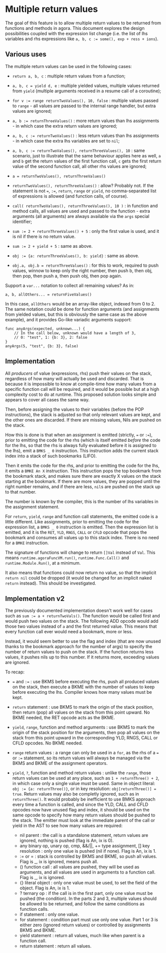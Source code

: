 # Multiple return values

The goal of this feature is to allow multiple return values to be returned from functions and methods in agora. This document explores the design possibilities coupled with the expression list change (i.e. the list of lhs variables and rhs expressions like `a, b, c := some(), exp + ress + ions`).

## Various uses

The multiple return values can be used in the following cases:

* `return a, b, c` : multiple return values from a function;

* `a, b, c = yield d, e` : multiple yielded values, multiple values returned from `yield` (multiple arguments received in a resume call of a coroutine);

* `for v := range returnTwoValues(), 10, false` : multiple values passed to `range` - all values are passed to the internal range handler, but extra values are ignored;

* `a, b := returnThreeValues()` : more return values than lhs assignments - in which case the extra return values are ignored;

* `a, b, c := returnTwoValues()` : less return values than lhs assignments - in which case the extra lhs variables are set to `nil`;

* `a, b, c := returnTwoValues(), returnThreeValues(), 10` : same scenario, just to illustrate that the same behaviour applies here as well, `a` and `b` get the return values of the first function call, `c` gets the first return value of the second function call, all other rhs values are ignored;

* `a = returnTwoValues(), returnThreeValues()`

* `returnTwoValues(), returnThreeValues()` : allow? Probably not. If the statement is not `=`, `:=`, `return`, `range` or `yield`, no comma-separated list of expressions is allowed (and function calls, of course).

* `call( returnTwoValues(), returnThreeValues(), 10 )` : in function and method calls, all values are used and passed to the function - extra arguments (all arguments) are always available via the `args` special identifier;

* `sum := 2 + returnThreeValues() + 5` : only the first value is used, and it is nil if there is no return value.

* `sum := 2 + yield + 5` : same as above.

* `obj := {a: returnThreeValues(), b: yield}` : same as above.

* `obj.a, obj.b = returnThreeValues()` : for this to work, required to push values, winnow to keep only the right number, then push b, then obj, then pop, then push a, then push obj, then pop again.

Support a `var...` notation to collect all remaining values? As in:

```
a, b, allOthers... = returnFiveValues()
```

In this case, `allOthers` would be an array-like object, indexed from 0 to 2. The same notation could be done for function arguments (and assignments from yielded values, but this is obviously the same case as the above example), and it provides Go-like variadic arguments support:

```
func anyArgs(expected, unknown...) {
	// In the call below, unknown would have a length of 3, 
	// 0: "test", 1: {b: 3}, 2: false
}
anyArgs(5, "test", {b: 3}, false)
```

## Implementation

All *producers* of value (expressions, rhs) push their values on the stack, regardless of how many will actually be used and discarded. That is because it is impossible to know at compile-time how many values from a specific function call will be required, and it would be possible but at a high complexity cost to do at runtime. This proposed solution looks simple and appears to cover all cases the same way.

Then, before assigning the values to their variables (before the POP instructions), the stack is adjusted so that only relevant values are kept, and the other ones are discarded. If there are missing values, Nils are pushed on the stack.

How this is done is that when an assignment is emitted (strictly, `=` or `:=`), prior to emitting the code for the rhs (which is itself emitted *before* the code for the lhs, so that the rhs is always fully evaluated before it is assigned to the lhs), emit a `BMKS _ 0` instruction. This instruction adds the current stack index into a stack of such bookmarks (LIFO).

Then it emits the code for the rhs, and prior to emitting the code for the lhs, it emits a `BMKE An X` instruction. This instruction pops the top bookmark from the bookmark stack, and makes sure there are exactly X values on the stack starting at the bookmark. If there are more values, they are popped until the right number remains, and if there are less, `nil`s are pushed on the stack up to that number.

The number is known by the compiler, this is the number of lhs variables in the assignment statement.

For `return`, `yield`, `range` and function call statements, the emitted code is a little different. Like assignments, prior to emitting the code for the expression list, a `BMKS _ 0` instruction is emitted. Then the expression list is emitted, and it is the `RET`, `YLD`, `RNGS`, `CALL` or `CFLD` opcode that pops the bookmark and consumes all values up to this stack index. There is no need for a `BMKE` instruction.

The signature of functions will change to return `[]Val` instead of `Val`. This means `runtime.agoraFuncVM.run()`, `runtime.Func.Call()` and `runtime.Module.Run()`, at a minimum.

It also means that functions could now return no value, so that the implicit `return nil` could be dropped (it would be changed for an implicit naked `return` instead). This should be investigated.

## Implementation v2

The previously documented implementation doesn't work well for cases such as `sum := a + returnTwoVals()`. The function would be called first and would push two values on the stack. The following ADD opcode would add those two values instead of `a` and the first returned value. This means that every function call ever would need a bookmark, more or less.

Instead, it would seem better to use the flag and index (that are now unused thanks to the bookmark approach for the number of args) to specify the number of return values to push on the stack. If the function returns less values, it pushes nils up to this number. If it returns more, exceeding values are ignored.

To recap:

* `=` and `:=` : use BKMS before executing the rhs, push all produced values on the stack, then execute a BKME with the number of values to keep before executing the lhs. Compiler knows how many values must be kept.

* `return` statement : use BKMS to mark the origin of the stack position, then return (pop) all values on the stack from this point upward. No BKME needed, the RET opcode acts as the BKME.

* `yield`, `range`, function and method arguments : use BKMS to mark the origin of the stack position for the arguments, then pop all values on the stack from this point upward in the corresponding YLD, RNGS, CALL or CFLD opcodes. No BKME needed.

* `range` return values : a range can only be used in a `for`, as the rhs of a `=` or `:=` statement, so its return values will always be managed via the BKMS and BKME of the assignment operators.

* `yield`, `?`, function and method return values : unlike the `range`, those return values can be used at any place, such as `1 + returnThree() + 2`, in which case only a single value must be used. Same in object literal: `obj := {a: returnThree()}`, or in key resolution: `obj[returnThree()] = true`. Return values may also be completly ignored, such as in `returnThree()`. It would probably be inefficient to use BMKS approach every time a function is called, and since the YLD, CALL and CFLD opcodes now have unused flag and index, it should be used on the same opcode to specify how many return values should be pushed to the stack. The emitter must look at the immediate parent of the call or yield in the AST to see how many values are required:
    - nil parent : the call is a standalone statement, return values are ignored, nothing is pushed (flag is An, ix is 0).
    - any binary op, unary op, cmp, &&/||, += type assignment, [] key resolution : only one value is pushed (nil if none). Flag is An, ix is 1.
    - := or = : stack is controlled by BKMS and BKME, so push all values. Flag is _, ix is ignored, means push all.
    - () function call : all values are pushed, they will be used as arguments, and all values are used in arguments to a function call. Flag is _, ix is ignored.
    - {} literal object : only one value must be used, to set the field of the object. Flag is An, ix is 1.
    - ? ternary op : if the call is in the first part, only one value must be pushed (the condition). In the parts 2 and 3, multiple values should be allowed to be returned, and follow the same conditions as function calls.
    - if statement : only one value.
    - for statement : condition part must use only one value. Part 1 or 3 is either zero (ignored return values) or controlled by assignments BKMS and BKME.
    - yield statement : return all values, much like when parent is a function call.
    - return statement : return all values.
